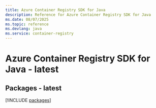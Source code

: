 ```yaml
---
title: Azure Container Registry SDK for Java
description: Reference for Azure Container Registry SDK for Java
ms.date: 08/07/2025
ms.topic: reference
ms.devlang: java
ms.service: container-registry
---
```

# Azure Container Registry SDK for Java - latest
## Packages - latest
[!INCLUDE [packages](container-registry-index.md)]
